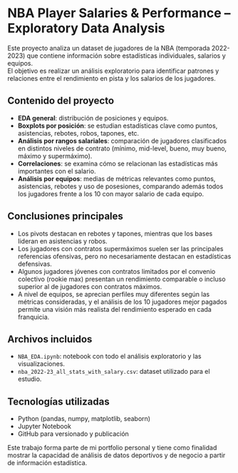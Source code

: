# NBA Player Salaries & Performance – Exploratory Data Analysis

Este proyecto analiza un dataset de jugadores de la NBA (temporada 2022-2023) que contiene información sobre estadísticas individuales, salarios y equipos.  
El objetivo es realizar un análisis exploratorio para identificar patrones y relaciones entre el rendimiento en pista y los salarios de los jugadores.

## Contenido del proyecto
- **EDA general**: distribución de posiciones y equipos.  
- **Boxplots por posición**: se estudian estadísticas clave como puntos, asistencias, rebotes, robos, tapones, etc.  
- **Análisis por rangos salariales**: comparación de jugadores clasificados en distintos niveles de contrato (mínimo, mid-level, bueno, muy bueno, máximo y supermáximo).  
- **Correlaciones**: se examina cómo se relacionan las estadísticas más importantes con el salario.  
- **Análisis por equipos**: medias de métricas relevantes como puntos, asistencias, rebotes y uso de posesiones, comparando además todos los jugadores frente a los 10 con mayor salario de cada equipo.

## Conclusiones principales
- Los pivots destacan en rebotes y tapones, mientras que los bases lideran en asistencias y robos.  
- Los jugadores con contratos supermáximos suelen ser las principales referencias ofensivas, pero no necesariamente destacan en estadísticas defensivas.  
- Algunos jugadores jóvenes con contratos limitados por el convenio colectivo (rookie max) presentan un rendimiento comparable o incluso superior al de jugadores con contratos máximos.  
- A nivel de equipos, se aprecian perfiles muy diferentes según las métricas consideradas, y el análisis de los 10 jugadores mejor pagados permite una visión más realista del rendimiento esperado en cada franquicia.

## Archivos incluidos
- `NBA_EDA.ipynb`: notebook con todo el análisis exploratorio y las visualizaciones.  
- `nba_2022-23_all_stats_with_salary.csv`: dataset utilizado para el estudio.

## Tecnologías utilizadas
- Python (pandas, numpy, matplotlib, seaborn)  
- Jupyter Notebook  
- GitHub para versionado y publicación

Este trabajo forma parte de mi portfolio personal y tiene como finalidad mostrar la capacidad de análisis de datos deportivos y de negocio a partir de información estadística.
